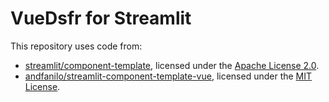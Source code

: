 # VueDsfr for Streamlit

This repository uses code from:
- [streamlit/component-template](https://github.com/streamlit/component-template), licensed under the [Apache License 2.0](https://github.com/streamlit/component-template/blob/master/LICENSE).
- [andfanilo/streamlit-component-template-vue](https://github.com/andfanilo/streamlit-component-template-vue), licensed under the [MIT License](https://github.com/andfanilo/streamlit-component-template-vue/blob/vue3/LICENSE).
